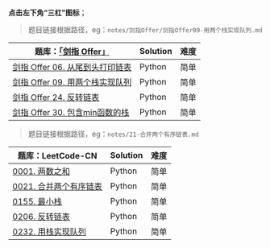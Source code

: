 **点击左下角“三杠”图标**；


> 题目链接根据路径，eg：`notes/剑指Offer/剑指Offer09-用两个栈实现队列.md`

| 题库：[「剑指 Offer」](https://leetcode-cn.com/study-plan/lcof/?progress=igrptc1) | Solution | 难度 |
| ------------------------------------------------------------ | -------- | ---- |
| [剑指 Offer 06. 从尾到头打印链表](notes/剑指Offer/剑指Offer06-从尾到头打印链表.md)| Python   | 简单 |
| [剑指 Offer 09. 用两个栈实现队列](notes/剑指Offer/剑指Offer09-用两个栈实现队列.md)| Python   | 简单 |
| [剑指 Offer 24. 反转链表](notes/剑指Offer/剑指Offer24-反转链表.md)| Python   | 简单 |
| [剑指 Offer 30. 包含min函数的栈](notes/剑指Offer/剑指Offer30-包含min函数的栈.md)| Python   | 简单 |


> 题目链接根据路径，eg：`notes/21-合并两个有序链表.md`

| 题库：LeetCode-CN                                      | Solution | 难度 |
| ------------------------------------------------------ | -------- | ---- |
| [0001. 两数之和](notes/1-两数之和.md)                  | Python   | 简单 |
| [0021. 合并两个有序链表](notes/21-合并两个有序链表.md) | Python   | 简单 |
| [0155. 最小栈](notes/155-最小栈.md)                    | Python   | 简单 |
| [0206. 反转链表](notes/206-反转链表.md)                | Python   | 简单 |
| [0232. 用栈实现队列](notes/232-用栈实现队列)           | Python   | 简单 |

